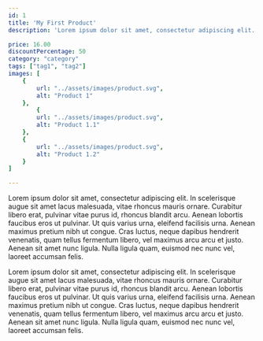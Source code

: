 ```yaml
---
id: 1
title: 'My First Product'
description: 'Lorem ipsum dolor sit amet, consectetur adipiscing elit.'

price: 16.00
discountPercentage: 50
category: "category"
tags: ["tag1", "tag2"]
images: [
    {
        url: "../assets/images/product.svg",
        alt: "Product 1"
    },
        {
        url: "../assets/images/product.svg",
        alt: "Product 1.1"
    },
    {
        url: "../assets/images/product.svg",
        alt: "Product 1.2"
    }
]

---
```


Lorem ipsum dolor sit amet, consectetur adipiscing elit. In scelerisque augue sit amet lacus malesuada, vitae rhoncus mauris ornare. Curabitur libero erat, pulvinar vitae purus id, rhoncus blandit arcu. Aenean lobortis faucibus eros ut pulvinar. Ut quis varius urna, eleifend facilisis urna. Aenean maximus pretium nibh ut congue. Cras luctus, neque dapibus hendrerit venenatis, quam tellus fermentum libero, vel maximus arcu arcu et justo. Aenean sit amet nunc ligula. Nulla ligula quam, euismod nec nunc vel, laoreet accumsan felis.

Lorem ipsum dolor sit amet, consectetur adipiscing elit. In scelerisque augue sit amet lacus malesuada, vitae rhoncus mauris ornare. Curabitur libero erat, pulvinar vitae purus id, rhoncus blandit arcu. Aenean lobortis faucibus eros ut pulvinar. Ut quis varius urna, eleifend facilisis urna. Aenean maximus pretium nibh ut congue. Cras luctus, neque dapibus hendrerit venenatis, quam tellus fermentum libero, vel maximus arcu arcu et justo. Aenean sit amet nunc ligula. Nulla ligula quam, euismod nec nunc vel, laoreet accumsan felis.

